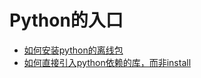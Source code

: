 # Python的入口

* [如何安装python的离线包](./HowInstallOfflinePackage.md)
* [如何直接引入python依赖的库，而非install](./HowToDirectImportPythonPackageSourceCode.md)